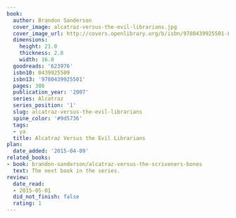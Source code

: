 ```yaml
---
book:
  author: Brandon Sanderson
  cover_image: alcatraz-versus-the-evil-librarians.jpg
  cover_image_url: http://covers.openlibrary.org/b/isbn/9780439925501-L.jpg
  dimensions:
    height: 21.0
    thickness: 2.8
    width: 16.0
  goodreads: '623976'
  isbn10: 0439925509
  isbn13: '9780439925501'
  pages: 308
  publication_year: '2007'
  series: Alcatraz
  series_position: '1'
  slug: alcatraz-versus-the-evil-librarians
  spine_color: '#9d5736'
  tags:
  - ya
  title: Alcatraz Versus the Evil Librarians
plan:
  date_added: '2015-04-09'
related_books:
- book: brandon-sanderson/alcatraz-versus-the-scriveners-bones
  text: The next book in the series.
review:
  date_read:
  - 2015-05-01
  did_not_finish: false
  rating: 1
---
```

